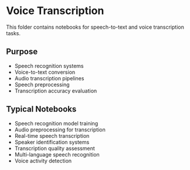 # Voice Transcription

This folder contains notebooks for speech-to-text and voice transcription tasks.

## Purpose
- Speech recognition systems
- Voice-to-text conversion
- Audio transcription pipelines
- Speech preprocessing
- Transcription accuracy evaluation

## Typical Notebooks
- Speech recognition model training
- Audio preprocessing for transcription
- Real-time speech transcription
- Speaker identification systems
- Transcription quality assessment
- Multi-language speech recognition
- Voice activity detection

